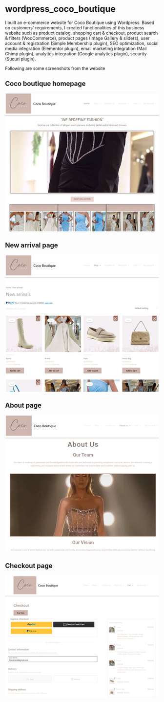 # wordpress_coco_boutique

I built an e-commerce website for Coco Boutique using Wordpress. Based on customers' requirements, I created functionalities of this business website such as product catalog, shopping cart & checkout, product search & filters (WooCommerce), product pages (Image Gallery & sliders), user account & registration (Simple Membership plugin), SEO optimization, social media integration (Elementor plugin), email marketing integration (Mail Chimp plugin), analytics integration (Google analytics plugin), security (Sucuri plugin).

Following are some screenshots from the website

## Coco boutique homepage
![Homepage](screenshots/coco.png)

## New arrival page
![New arrivals](screenshots/new_arrivals.png)

## About page
![About page](screenshots/about.png)

## Checkout page
![Checkout page](screenshots/checkout.png)
